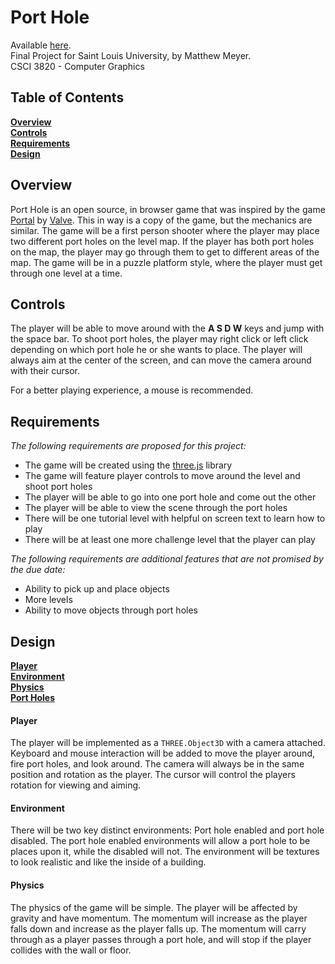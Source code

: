 # Port Hole

Available [here][1].  
Final Project for Saint Louis University, by Matthew Meyer.  
CSCI 3820 - Computer Graphics

## Table of Contents
**[Overview](#overview)**  
**[Controls](#controls)**  
**[Requirements](#requirements)**   
**[Design](#turn-actions)**  

## Overview
Port Hole is an open source, in browser game that was inspired by the game [Portal][2] by [Valve][3]. This in way is a copy of the game, but the mechanics are similar. The game will be a first person shooter where the player may place two different port holes on the level map. If the player has both port holes on the map, the player may go through them to get to different areas of the map. The game will be in a puzzle platform style, where the player must get through one level at a time.


## Controls
The player will be able to move around with the **A S D W** keys and jump with the space bar. To shoot port holes, the player may right click or left click depending on which port hole he or she wants to place. The player will always aim at the center of the screen, and can move the camera around with their cursor. 

For a better playing experience, a mouse is recommended.


## Requirements
*The following requirements are proposed for this project:*  
 - The game will be created using the [three.js][4] library  
 - The game will feature player controls to move around the level and shoot port holes  
 - The player will be able to go into one port hole and come out the other  
 - The player will be able to view the scene through the port holes  
 - There will be one tutorial level with helpful on screen text to learn how to play  
 - There will be at least one more challenge level that the player can play  

*The following requirements are additional features that are not promised by the due date:*  
 - Ability to pick up and place objects  
 - More levels  
 - Ability to move objects through port holes  

## Design
**[Player](#player)**  
**[Environment](#environment)**  
**[Physics](#physics)**  
**[Port Holes](#port-holes)**  

#### Player
The player will be implemented as a `THREE.Object3D` with a camera attached. Keyboard and mouse interaction will be added to move the player around, fire port holes, and look around. The camera will always be in the same position and rotation as the player. The cursor will control the players rotation for viewing and aiming.

#### Environment
There will be two key distinct environments: Port hole enabled and port hole disabled. The port hole enabled environments will allow a port hole to be places upon it, while the disabled will not. The environment will be textures to look realistic and like the inside of a building.

#### Physics
The physics of the game will be simple. The player will be affected by gravity and have momentum. The momentum will increase as the player falls down and increase as the player falls up. The momentum will carry through as a player passes through a port hole, and will stop if the player collides with the wall or floor.

[1]: (http://turing.slu.edu/~mmeyer71/csci3820/)
[2]: (https://en.wikipedia.org/wiki/Portal_%28video_game%29)
[3]: (http://www.valvesoftware.com/)
[4]: (http://threejs.org/)
